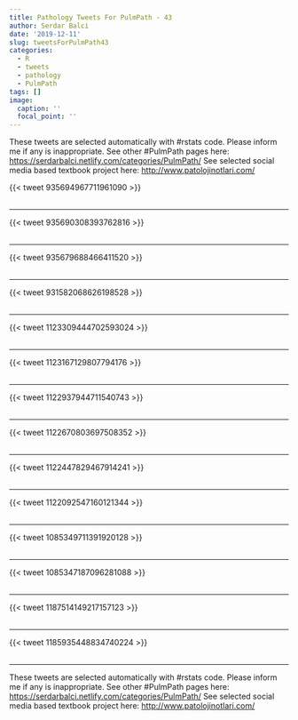 ```yaml
---
title: Pathology Tweets For PulmPath - 43
author: Serdar Balci
date: '2019-12-11'
slug: tweetsForPulmPath43
categories:
  - R
  - tweets
  - pathology
  - PulmPath
tags: []
image:
  caption: ''
  focal_point: ''
---
```



These tweets are selected automatically with #rstats code. Please inform me if any is inappropriate.
See other #PulmPath pages here: https://serdarbalci.netlify.com/categories/PulmPath/ 
See selected social media based textbook project here: http://www.patolojinotlari.com/

{{< tweet 935694967711961090 >}}
<br>
<br>
<hr>
{{< tweet 935690308393762816 >}}
<br>
<br>
<hr>
{{< tweet 935679688466411520 >}}
<br>
<br>
<hr>
{{< tweet 931582068626198528 >}}
<br>
<br>
<hr>
{{< tweet 1123309444702593024 >}}
<br>
<br>
<hr>
{{< tweet 1123167129807794176 >}}
<br>
<br>
<hr>
{{< tweet 1122937944711540743 >}}
<br>
<br>
<hr>
{{< tweet 1122670803697508352 >}}
<br>
<br>
<hr>
{{< tweet 1122447829467914241 >}}
<br>
<br>
<hr>
{{< tweet 1122092547160121344 >}}
<br>
<br>
<hr>
{{< tweet 1085349711391920128 >}}
<br>
<br>
<hr>
{{< tweet 1085347187096281088 >}}
<br>
<br>
<hr>
{{< tweet 1187514149217157123 >}}
<br>
<br>
<hr>
{{< tweet 1185935448834740224 >}}
<br>
<br>
<hr>


These tweets are selected automatically with #rstats code. Please inform me if any is inappropriate.
See other #PulmPath pages here: https://serdarbalci.netlify.com/categories/PulmPath/ 
See selected social media based textbook project here: http://www.patolojinotlari.com/
